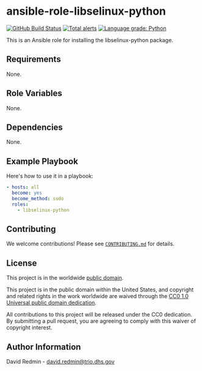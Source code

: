 # ansible-role-libselinux-python #

[![GitHub Build Status](https://github.com/cisagov/ansible-role-libselinux-python/workflows/build/badge.svg)](https://github.com/cisagov/ansible-role-libselinux-python/actions)
[![Total alerts](https://img.shields.io/lgtm/alerts/g/cisagov/ansible-role-libselinux-python.svg?logo=lgtm&logoWidth=18)](https://lgtm.com/projects/g/cisagov/ansible-role-libselinux-python/alerts/)
[![Language grade: Python](https://img.shields.io/lgtm/grade/python/g/cisagov/ansible-role-libselinux-python.svg?logo=lgtm&logoWidth=18)](https://lgtm.com/projects/g/cisagov/ansible-role-libselinux-python/context:python)

This is an Ansible role for installing the libselinux-python package.

## Requirements ##

None.

## Role Variables ##

None.

<!--
| Variable | Description | Default | Required |
|----------|-------------|---------|----------|
| optional_variable | Describe its purpose. | `default_value` | No |
| required_variable | Describe its purpose. | n/a | Yes |
-->

## Dependencies ##

None.

## Example Playbook ##

Here's how to use it in a playbook:

```yaml
- hosts: all
  become: yes
  become_method: sudo
  roles:
    - libselinux-python
```

## Contributing ##

We welcome contributions!  Please see [`CONTRIBUTING.md`](CONTRIBUTING.md) for
details.

## License ##

This project is in the worldwide [public domain](LICENSE).

This project is in the public domain within the United States, and
copyright and related rights in the work worldwide are waived through
the [CC0 1.0 Universal public domain
dedication](https://creativecommons.org/publicdomain/zero/1.0/).

All contributions to this project will be released under the CC0
dedication. By submitting a pull request, you are agreeing to comply
with this waiver of copyright interest.

## Author Information ##

David Redmin - <david.redmin@trio.dhs.gov>
